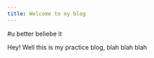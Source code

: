 ```yaml
---
title: Welcome to my blog
---
```

#u better beliebe it

Hey! Well this is my practice blog, blah blah blah
